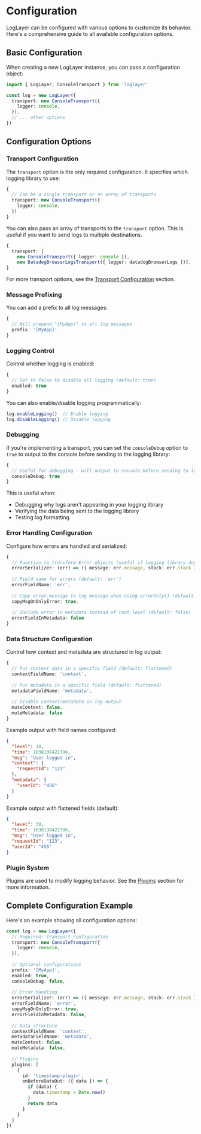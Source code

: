 # Configuration

LogLayer can be configured with various options to customize its behavior. Here's a comprehensive guide to all available configuration options.

## Basic Configuration

When creating a new LogLayer instance, you can pass a configuration object:

```typescript
import { LogLayer, ConsoleTransport } from 'loglayer'

const log = new LogLayer({
  transport: new ConsoleTransport({
    logger: console,
  }),
  // ... other options
})
```

## Configuration Options

### Transport Configuration

The `transport` option is the only required configuration. It specifies which logging library to use:

```typescript
{
  // Can be a single transport or an array of transports
  transport: new ConsoleTransport({
    logger: console,
  })
}
```

You can also pass an array of transports to the `transport` option. This is useful if you want to send logs to multiple destinations.

```typescript
{
  transport: [
    new ConsoleTransport({ logger: console }), 
    new DatadogBrowserLogsTransport({ logger: datadogBrowserLogs })],
}
```

For more transport options, see the [Transport Configuration](./transports/configuration) section.

### Message Prefixing

You can add a prefix to all log messages:

```typescript
{
  // Will prepend "[MyApp]" to all log messages
  prefix: '[MyApp]'
}
```

### Logging Control

Control whether logging is enabled:

```typescript
{
  // Set to false to disable all logging (default: true)
  enabled: true
}
```

You can also enable/disable logging programmatically:
```typescript
log.enableLogging()  // Enable logging
log.disableLogging() // Disable logging
```

### Debugging

If you're implementing a transport, you can set the `consoleDebug` option to `true` to output to the console before sending to the logging library:

```typescript
{
  // Useful for debugging - will output to console before sending to logging library
  consoleDebug: true
}
```

This is useful when:

- Debugging why logs aren't appearing in your logging library
- Verifying the data being sent to the logging library
- Testing log formatting

### Error Handling Configuration

Configure how errors are handled and serialized:

```typescript
{
  // Function to transform Error objects (useful if logging library doesn't handle errors well)
  errorSerializer: (err) => ({ message: err.message, stack: err.stack }),
  
  // Field name for errors (default: 'err')
  errorFieldName: 'err',
  
  // Copy error.message to log message when using errorOnly() (default: false)
  copyMsgOnOnlyError: true,
  
  // Include error in metadata instead of root level (default: false)
  errorFieldInMetadata: false
}
```

### Data Structure Configuration

Control how context and metadata are structured in log output:

```typescript
{
  // Put context data in a specific field (default: flattened)
  contextFieldName: 'context',
  
  // Put metadata in a specific field (default: flattened)
  metadataFieldName: 'metadata',
  
  // Disable context/metadata in log output
  muteContext: false,
  muteMetadata: false
}
```

Example output with field names configured:
```json
{
  "level": 30,
  "time": 1638138422796,
  "msg": "User logged in",
  "context": {
    "requestId": "123"
  },
  "metadata": {
    "userId": "456"
  }
}
```

Example output with flattened fields (default):
```json
{
  "level": 30,
  "time": 1638138422796,
  "msg": "User logged in",
  "requestId": "123",
  "userId": "456"
}
```

### Plugin System

Plugins are used to modify logging behavior. See the [Plugins](./plugins/index) section for more information.

## Complete Configuration Example

Here's an example showing all configuration options:

```typescript
const log = new LogLayer({
  // Required: Transport configuration
  transport: new ConsoleTransport({
    logger: console,
  }),
  
  // Optional configurations
  prefix: '[MyApp]',
  enabled: true,
  consoleDebug: false,
  
  // Error handling
  errorSerializer: (err) => ({ message: err.message, stack: err.stack }),
  errorFieldName: 'error',
  copyMsgOnOnlyError: true,
  errorFieldInMetadata: false,
  
  // Data structure
  contextFieldName: 'context',
  metadataFieldName: 'metadata',
  muteContext: false,
  muteMetadata: false,
  
  // Plugins
  plugins: [
    {
      id: 'timestamp-plugin',
      onBeforeDataOut: ({ data }) => {
        if (data) {
          data.timestamp = Date.now()
        }
        return data
      }
    }
  ]
})
``` 